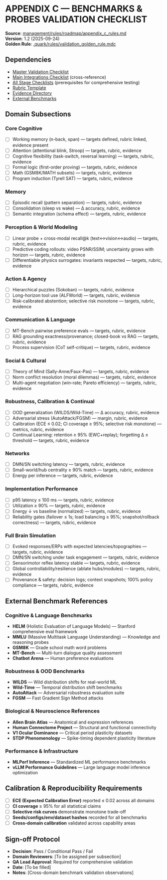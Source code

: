 # APPENDIX C — BENCHMARKS & PROBES VALIDATION CHECKLIST

**Source**: [management/rules/roadmap/appendix_c_rules.md](../../../management/rules/roadmap/appendix_c_rules.md)  
**Version**: 1.2 (2025-09-24)  
**Golden Rule**: [.quark/rules/validation_golden_rule.mdc](../../../.quark/rules/validation_golden_rule.mdc)  

## Dependencies
- [Master Validation Checklist](../MASTER_VALIDATION_CHECKLIST.md)
- [Main Integrations Checklist](./MAIN_INTEGRATIONS_CHECKLIST.md) (cross-reference)
- [All Stage Checklists](./) (prerequisites for comprehensive testing)
- [Rubric Template](../templates/RUBRIC_APPENDIX_C_BENCHMARKS_CHECKLIST.md)
- [Evidence Directory](../evidence/)
- [External Benchmarks](#external-benchmark-references)

## Domain Subsections

### Core Cognitive
- [ ] Working memory (n-back, span) — targets defined, rubric linked, evidence present
- [ ] Attention (attentional blink, Stroop) — targets, rubric, evidence
- [ ] Cognitive flexibility (task-switch, reversal learning) — targets, rubric, evidence
- [ ] Formal logic (first-order proving) — targets, rubric, evidence
- [ ] Math (GSM8K/MATH subsets) — targets, rubric, evidence
- [ ] Program induction (Tyrell SAT) — targets, rubric, evidence

### Memory
- [ ] Episodic recall (pattern separation) — targets, rubric, evidence
- [ ] Consolidation (sleep vs wake) — Δ accuracy, rubric, evidence
- [ ] Semantic integration (schema effect) — targets, rubric, evidence

### Perception & World Modeling
- [ ] Linear probe + cross-modal recall@k (text↔vision↔audio) — targets, rubric, evidence
- [ ] Predictive coding rollouts: video PSNR/SSIM; uncertainty grows with horizon — targets, rubric, evidence
- [ ] Differentiable physics surrogates: invariants respected — targets, rubric, evidence

### Action & Agency
- [ ] Hierarchical puzzles (Sokoban) — targets, rubric, evidence
- [ ] Long-horizon tool use (ALFWorld) — targets, rubric, evidence
- [ ] Risk-calibrated abstention; selective risk monotone — targets, rubric, evidence

### Communication & Language
- [ ] MT-Bench pairwise preference evals — targets, rubric, evidence
- [ ] RAG grounding exactness/provenance; closed-book vs RAG — targets, rubric, evidence
- [ ] Process supervision (CoT self-critique) — targets, rubric, evidence

### Social & Cultural
- [ ] Theory of Mind (Sally-Anne/Faux-Pas) — targets, rubric, evidence
- [ ] Norm conflict resolution (moral dilemmas) — targets, rubric, evidence
- [ ] Multi-agent negotiation (win-rate; Pareto efficiency) — targets, rubric, evidence

### Robustness, Calibration & Continual
- [ ] OOD generalization (WILDS/Wild-Time) — Δ accuracy, rubric, evidence
- [ ] Adversarial stress (AutoAttack/FGSM) — margin, rubric, evidence
- [ ] Calibration (ECE ≤ 0.02; CI coverage ≥ 95%; selective risk monotone) — metrics, rubric, evidence
- [ ] Continual Learning: retention ≥ 95% (EWC+replay); forgetting Δ ≤ threshold — targets, rubric, evidence

### Networks
- [ ] DMN/SN switching latency — targets, rubric, evidence
- [ ] Small-world/hub centrality ≥ 90% match — targets, rubric, evidence
- [ ] Energy per inference — targets, rubric, evidence

### Implementation Performance
- [ ] p95 latency ≤ 100 ms — targets, rubric, evidence
- [ ] Utilization ≥ 90% — targets, rubric, evidence
- [ ] Energy ↓ vs baseline (normalized) — targets, rubric, evidence
- [ ] Reliability gates (failover ≤ 1s; load balancing ≥ 95%; snapshot/rollback correctness) — targets, rubric, evidence

### Full Brain Simulation
- [ ] Evoked responses/ERPs with expected latencies/topographies — targets, rubric, evidence
- [ ] DMN/SN switching under task engagement — targets, rubric, evidence
- [ ] Sensorimotor reflex latency stable — targets, rubric, evidence
- [ ] Global controllability/resilience (ablate hubs/modules) — targets, rubric, evidence
- [ ] Provenance & safety: decision logs; context snapshots; 100% policy compliance — targets, rubric, evidence

## External Benchmark References

### Cognitive & Language Benchmarks
- **HELM** (Holistic Evaluation of Language Models) — Stanford comprehensive eval framework
- **MMLU** (Massive Multitask Language Understanding) — Knowledge and reasoning probes
- **GSM8K** — Grade school math word problems
- **MT-Bench** — Multi-turn dialogue quality assessment
- **Chatbot Arena** — Human preference evaluations

### Robustness & OOD Benchmarks
- **WILDS** — Wild distribution shifts for real-world ML
- **Wild-Time** — Temporal distribution shift benchmarks
- **AutoAttack** — Adversarial robustness evaluation suite
- **FGSM** — Fast Gradient Sign Method attacks

### Biological & Neuroscience References
- **Allen Brain Atlas** — Anatomical and expression references
- **Human Connectome Project** — Structural and functional connectivity
- **V1 Ocular Dominance** — Critical period plasticity datasets
- **STDP Phenomenology** — Spike-timing dependent plasticity literature

### Performance & Infrastructure
- **MLPerf Inference** — Standardized ML performance benchmarks
- **vLLM Performance Guidelines** — Large language model inference optimization

## Calibration & Reproducibility Requirements
- [ ] **ECE (Expected Calibration Error)** reported ≤ 0.02 across all domains
- [ ] **CI coverage** ≥ 95% for all statistical claims
- [ ] **Selective risk curves** demonstrate monotone trade-off
- [ ] **Seeds/configs/env/dataset hashes** recorded for all benchmarks
- [ ] **Cross-domain calibration** validated across capability areas

## Sign-off Protocol
- **Decision**: Pass / Conditional Pass / Fail
- **Domain Reviewers**: [To be assigned per subsection]
- **QA Lead Approval**: Required for comprehensive validation
- **Date**: [To be filled]
- **Notes**: [Cross-domain benchmark validation observations]
